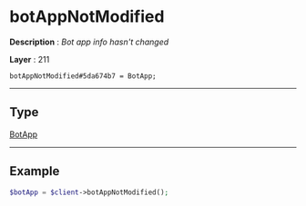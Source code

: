# botAppNotModified

**Description** : *Bot app info hasn&#039;t changed*

**Layer** : 211

```tl
botAppNotModified#5da674b7 = BotApp;
```

---

## Type

[BotApp](type/BotApp)

---

## Example

```php
$botApp = $client->botAppNotModified();
```